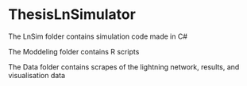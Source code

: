 # ThesisLnSimulator

The LnSim folder contains simulation code made in C#

The Moddeling folder contains R scripts

The Data folder contains scrapes of the lightning network, results, and visualisation data